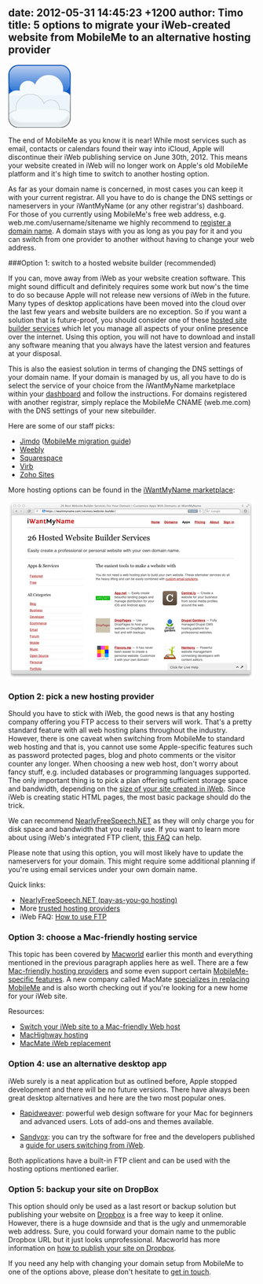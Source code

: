 date: 2012-05-31 14:45:23 +1200
author: Timo
title: 5 options to migrate your iWeb-created website from MobileMe to an alternative hosting provider
----

![logo-mobileme.png](/media/2012-05-31-logo-mobileme.png)

The end of MobileMe as you know it is near! While most services such as email, contacts or calendars found their way into iCloud, Apple will discontinue their iWeb publishing service on June 30th, 2012. This means your website created in iWeb will no longer work on Apple's old MobileMe platform and it's high time to switch to another hosting option.

As far as your domain name is concerned, in most cases you can keep it with your current registrar. All you have to do is change the DNS settings or nameservers in your iWantMyName (or any other registrar's) dashboard. For those of you currently using MobileMe's free web address, e.g. web.me.com/username/sitename we highly recommend to [register a domain name](https://iwantmyname.com). A domain stays with you as long as you pay for it and you can switch from one provider to another without having to change your web address.

###Option 1: switch to a hosted website builder (recommended)

If you can, move away from iWeb as your website creation software. This might sound difficult and definitely requires some work but now's the time to do so because Apple will not release new versions of iWeb in the future. Many types of desktop applications have been moved into the cloud over the last few years and website builders are no exception. So if you want a solution that is future-proof, you should consider one of these [hosted site builder services](https://iwantmyname.com/services/website-builder/) which let you manage all aspects of your online presence over the internet. Using this option, you will not have to download and install any software meaning that you always have the latest version and features at your disposal.

This is also the easiest solution in terms of changing the DNS settings of your domain name. If your domain is managed by us, all you have to do is select the service of your choice from the iWantMyName marketplace within your [dashboard](https://iwantmyname.com/dashboard/apps) and follow the instructions. For domains registered with another registrar, simply replace the MobileMe CNAME (web.me.com) with the DNS settings of your new sitebuilder.

Here are some of our staff picks:

- [Jimdo](http://jimdo.com) ([MobileMe migration guide](http://www.jimdo.com/wiki/Moving_From_iWeb_to_Jimdo))
- [Weebly](http://weebly.com)
- [Squarespace](http://squarespace.com)
- [Virb](http://virb.com)
- [Zoho Sites](http://zoho.com/sites)

More hosting options can be found in the [iWantMyName marketplace](https://iwantmyname.com/services):

[![website-builder-apps.png](/media/2012-05-31-website-builder-apps.png)](https://iwantmyname.com/services)

### Option 2: pick a new hosting provider

Should you have to stick with iWeb, the good news is that any hosting company offering you FTP access to their servers will work. That's a pretty standard feature with all web hosting plans throughout the industry. However, there is one caveat when switching from MobileMe to standard web hosting and that is, you cannot use some Apple-specific features such as password protected pages, blog and photo comments or the visitor counter any longer. When choosing a new web host, don't worry about fancy stuff, e.g. included databases or programming languages supported. The only important thing is to pick a plan offering sufficient storage space and bandwidth, depending on the [size of your site created in iWeb](http://support.apple.com/kb/TA23830?viewlocale=en_US). Since iWeb is creating static HTML pages, the most basic package should do the trick.

We can recommend [NearlyFreeSpeech.NET](http://nearlyfreespeech.net) as they will only charge you for disk space and bandwidth that you really use. If you want to learn more about using iWeb's integrated FTP client, [this FAQ](http://iwebfaq.org/site/iWeb_Folder_FTP.html) can help.

Please note that using this option, you will most likely have to update the nameservers for your domain. This might require some additional planning if you're using email services under your own domain name.

Quick links:

- [NearlyFreeSpeech.NET (pay-as-you-go hosting)](http://nearlyfreespeech.net)
- More [trusted hosting providers](https://iwantmyname.com/features/domains/web-hosting)
- iWeb FAQ: [How to use FTP](http://iwebfaq.org/site/iWeb_Folder_FTP.html)

### Option 3: choose a Mac-friendly hosting service

This topic has been covered by [Macworld](http://archived.link/http://www.macworld.com/article/1166270/switch_your_iweb_site_to_a_mac_friendly_web_host.html) earlier this month and everything mentioned in the previous paragraph applies here as well. There are a few [Mac-friendly hosting providers](http://www.machighway.com/mobileme.php) and some even support certain [MobileMe-specific features]( http://www.ragesw.com/blog/2012/05/18/from-mobileme-to-rage-web-hosting-alternative-ways-to-retain-some-mobileme-features/). A new company called MacMate [specializes in replacing MobileMe](http://macmate.me) and is also worth checking out if you're looking for a new home for your iWeb site.

Resources:

- [Switch your iWeb site to a Mac-friendly Web host](http://archived.link/http://www.macworld.com/article/1166270/switch_your_iweb_site_to_a_mac_friendly_web_host.html)
- [MacHighway hosting](http://www.machighway.com/mobileme.php)
- [MacMate iWeb replacement](http://macmate.me)

### Option 4: use an alternative desktop app

iWeb surely is a neat application but as outlined before, Apple stopped development and there will be no future versions. There have always been great desktop alternatives and here are the two most popular ones.

- [Rapidweaver](http://www.realmacsoftware.com/rapidweaver/overview/): powerful web design software for your Mac for beginners and advanced users. Lots of add-ons and themes available.

- [Sandvox](http://www.karelia.com/sandvox): you can try the software for free and the developers published a [guide for users switching from iWeb](http://www.karelia.com/sandvox/from-iweb-to-sandvox.html).

Both applications have a built-in FTP client and can be used with the hosting options mentioned earlier.

### Option 5: backup your site on DropBox

This option should only be used as a last resort or backup solution but publishing your website on [Dropbox](http://dropbox.com) is a free way to keep it online. However, there is a huge downside and that is the ugly and unmemorable web address. Sure, you could forward your domain name to the public Dropbox URL but it just looks unprofessional. Macworld has more information on [how to publish your site on Dropbox](http://archived.link/http://www.macworld.com/article/1166277/how_to_publish_your_mobileme_iweb_site_on_dropbox.html).

If you need any help with changing your domain setup from MobileMe to one of the options above, please don't hesitate to [get in touch](https://iwantmyname.com/support).
